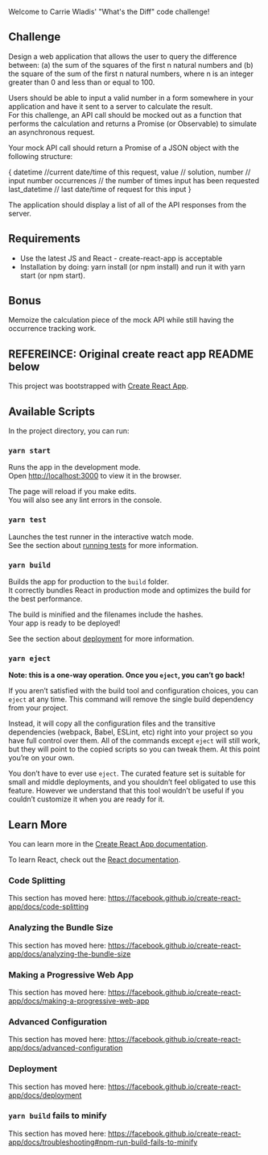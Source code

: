 Welcome to Carrie Wladis' "What's the Diff" code challenge! 

## Challenge

Design a web application that allows the user to query the difference between:
(a) the sum of the squares of the first n natural numbers and (b) the square of the sum of the first n natural numbers, where n is an integer greater than 0 and less than or equal to 100.

Users should be able to input a valid number in a form somewhere in your application and have it sent to a server to calculate the result. <br>
For this challenge, an API call should be mocked out as a function that performs the calculation and returns a Promise (or Observable) to simulate an asynchronous request.

Your mock API call should return a Promise of a JSON object with the following structure:

{
datetime //current date/time of this request,
value // solution,
number // input number
occurrences  // the number of times input has been requested
last_datetime // last date/time of request for this input
}

The application should display a list of all of the API responses from the server. 

## Requirements
* Use the latest JS and React - create-react-app is acceptable<br>
* Installation by doing: yarn install (or npm install) and run it with yarn start (or npm start).<br>

## Bonus

Memoize the calculation piece of the mock API while still having the occurrence tracking work. 

## REFEREINCE: Original create react app README below

This project was bootstrapped with [Create React App](https://github.com/facebook/create-react-app).

## Available Scripts

In the project directory, you can run:

### `yarn start`

Runs the app in the development mode.<br />
Open [http://localhost:3000](http://localhost:3000) to view it in the browser.

The page will reload if you make edits.<br />
You will also see any lint errors in the console.

### `yarn test`

Launches the test runner in the interactive watch mode.<br />
See the section about [running tests](https://facebook.github.io/create-react-app/docs/running-tests) for more information.

### `yarn build`

Builds the app for production to the `build` folder.<br />
It correctly bundles React in production mode and optimizes the build for the best performance.

The build is minified and the filenames include the hashes.<br />
Your app is ready to be deployed!

See the section about [deployment](https://facebook.github.io/create-react-app/docs/deployment) for more information.

### `yarn eject`

**Note: this is a one-way operation. Once you `eject`, you can’t go back!**

If you aren’t satisfied with the build tool and configuration choices, you can `eject` at any time. This command will remove the single build dependency from your project.

Instead, it will copy all the configuration files and the transitive dependencies (webpack, Babel, ESLint, etc) right into your project so you have full control over them. All of the commands except `eject` will still work, but they will point to the copied scripts so you can tweak them. At this point you’re on your own.

You don’t have to ever use `eject`. The curated feature set is suitable for small and middle deployments, and you shouldn’t feel obligated to use this feature. However we understand that this tool wouldn’t be useful if you couldn’t customize it when you are ready for it.

## Learn More

You can learn more in the [Create React App documentation](https://facebook.github.io/create-react-app/docs/getting-started).

To learn React, check out the [React documentation](https://reactjs.org/).

### Code Splitting

This section has moved here: https://facebook.github.io/create-react-app/docs/code-splitting

### Analyzing the Bundle Size

This section has moved here: https://facebook.github.io/create-react-app/docs/analyzing-the-bundle-size

### Making a Progressive Web App

This section has moved here: https://facebook.github.io/create-react-app/docs/making-a-progressive-web-app

### Advanced Configuration

This section has moved here: https://facebook.github.io/create-react-app/docs/advanced-configuration

### Deployment

This section has moved here: https://facebook.github.io/create-react-app/docs/deployment

### `yarn build` fails to minify

This section has moved here: https://facebook.github.io/create-react-app/docs/troubleshooting#npm-run-build-fails-to-minify
